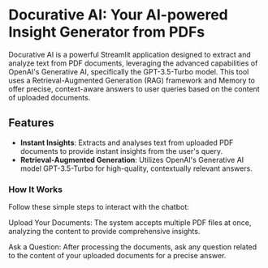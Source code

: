# Docurative AI: Your AI-powered Insight Generator from PDFs

Docurative AI is a powerful Streamlit application designed to extract and analyze text from PDF documents, leveraging the advanced capabilities of OpenAI's Generative AI, specifically the GPT-3.5-Turbo model. This tool uses a Retrieval-Augmented Generation (RAG) framework and Memory to offer precise, context-aware answers to user queries based on the content of uploaded documents.

## Features

- **Instant Insights**: Extracts and analyses text from uploaded PDF documents to provide instant insights from the user's query.
- **Retrieval-Augmented Generation**: Utilizes OpenAI's Generative AI model GPT-3.5-Turbo for high-quality, contextually relevant answers.


### How It Works

Follow these simple steps to interact with the chatbot:

Upload Your Documents: The system accepts multiple PDF files at once, analyzing the content to provide comprehensive insights.

Ask a Question: After processing the documents, ask any question related to the content of your uploaded documents for a precise answer.
